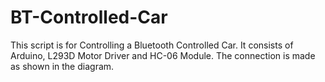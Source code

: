 # BT-Controlled-Car
This script is for Controlling a Bluetooth Controlled Car. It consists of Arduino, L293D Motor Driver and HC-06 Module. The connection is made as shown in the diagram. 
